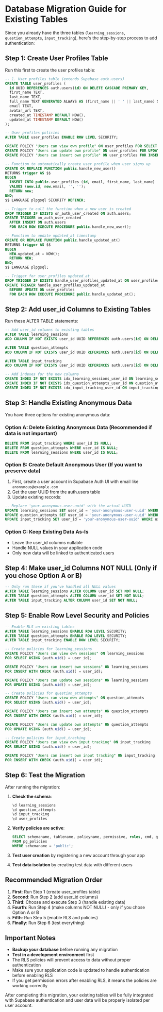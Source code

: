 # Database Migration Guide for Existing Tables

Since you already have the three tables (`learning_sessions`, `question_attempts`, `input_tracking`), here's the step-by-step process to add authentication:

## Step 1: Create User Profiles Table
Run this first to create the user profiles table:

```sql
-- 1. User profiles table (extends Supabase auth.users)
CREATE TABLE user_profiles (
  id UUID REFERENCES auth.users(id) ON DELETE CASCADE PRIMARY KEY,
  first_name TEXT,
  last_name TEXT,
  full_name TEXT GENERATED ALWAYS AS (first_name || ' ' || last_name) STORED,
  email TEXT,
  avatar_url TEXT,
  created_at TIMESTAMP DEFAULT NOW(),
  updated_at TIMESTAMP DEFAULT NOW()
);

-- User profiles policies
ALTER TABLE user_profiles ENABLE ROW LEVEL SECURITY;

CREATE POLICY "Users can view own profile" ON user_profiles FOR SELECT USING (auth.uid() = id);
CREATE POLICY "Users can update own profile" ON user_profiles FOR UPDATE USING (auth.uid() = id);
CREATE POLICY "Users can insert own profile" ON user_profiles FOR INSERT WITH CHECK (auth.uid() = id);

-- Function to automatically create user profile when user signs up
CREATE OR REPLACE FUNCTION public.handle_new_user()
RETURNS trigger AS $$
BEGIN
  INSERT INTO public.user_profiles (id, email, first_name, last_name)
  VALUES (new.id, new.email, '', '');
  RETURN new;
END;
$$ LANGUAGE plpgsql SECURITY DEFINER;

-- Trigger to call the function when a new user is created
DROP TRIGGER IF EXISTS on_auth_user_created ON auth.users;
CREATE TRIGGER on_auth_user_created
  AFTER INSERT ON auth.users
  FOR EACH ROW EXECUTE PROCEDURE public.handle_new_user();

-- Function to update updated_at timestamp
CREATE OR REPLACE FUNCTION public.handle_updated_at()
RETURNS trigger AS $$
BEGIN
  NEW.updated_at = NOW();
  RETURN NEW;
END;
$$ LANGUAGE plpgsql;

-- Trigger for user_profiles updated_at
DROP TRIGGER IF EXISTS handle_user_profiles_updated_at ON user_profiles;
CREATE TRIGGER handle_user_profiles_updated_at
  BEFORE UPDATE ON user_profiles
  FOR EACH ROW EXECUTE PROCEDURE public.handle_updated_at();
```

## Step 2: Add user_id Columns to Existing Tables
Run these ALTER TABLE statements:

```sql
-- Add user_id columns to existing tables
ALTER TABLE learning_sessions 
ADD COLUMN IF NOT EXISTS user_id UUID REFERENCES auth.users(id) ON DELETE CASCADE;

ALTER TABLE question_attempts 
ADD COLUMN IF NOT EXISTS user_id UUID REFERENCES auth.users(id) ON DELETE CASCADE;

ALTER TABLE input_tracking 
ADD COLUMN IF NOT EXISTS user_id UUID REFERENCES auth.users(id) ON DELETE CASCADE;

-- Add indexes for the new columns
CREATE INDEX IF NOT EXISTS idx_learning_sessions_user_id ON learning_sessions(user_id);
CREATE INDEX IF NOT EXISTS idx_question_attempts_user_id ON question_attempts(user_id);
CREATE INDEX IF NOT EXISTS idx_input_tracking_user_id ON input_tracking(user_id);
```

## Step 3: Handle Existing Anonymous Data
You have three options for existing anonymous data:

### Option A: Delete Existing Anonymous Data (Recommended if data is not important)
```sql
DELETE FROM input_tracking WHERE user_id IS NULL;
DELETE FROM question_attempts WHERE user_id IS NULL;
DELETE FROM learning_sessions WHERE user_id IS NULL;
```

### Option B: Create Default Anonymous User (If you want to preserve data)
1. First, create a user account in Supabase Auth UI with email like `anonymous@example.com`
2. Get the user UUID from the auth.users table
3. Update existing records:

```sql
-- Replace 'your-anonymous-user-uuid' with the actual UUID
UPDATE learning_sessions SET user_id = 'your-anonymous-user-uuid' WHERE user_id IS NULL;
UPDATE question_attempts SET user_id = 'your-anonymous-user-uuid' WHERE user_id IS NULL;
UPDATE input_tracking SET user_id = 'your-anonymous-user-uuid' WHERE user_id IS NULL;
```

### Option C: Keep Existing Data As-Is
- Leave the user_id columns nullable
- Handle NULL values in your application code
- Only new data will be linked to authenticated users

## Step 4: Make user_id Columns NOT NULL (Only if you chose Option A or B)
```sql
-- Only run these if you've handled all NULL values
ALTER TABLE learning_sessions ALTER COLUMN user_id SET NOT NULL;
ALTER TABLE question_attempts ALTER COLUMN user_id SET NOT NULL;
ALTER TABLE input_tracking ALTER COLUMN user_id SET NOT NULL;
```

## Step 5: Enable Row Level Security and Policies
```sql
-- Enable RLS on existing tables
ALTER TABLE learning_sessions ENABLE ROW LEVEL SECURITY;
ALTER TABLE question_attempts ENABLE ROW LEVEL SECURITY;
ALTER TABLE input_tracking ENABLE ROW LEVEL SECURITY;

-- Create policies for learning_sessions
CREATE POLICY "Users can view own sessions" ON learning_sessions 
FOR SELECT USING (auth.uid() = user_id);

CREATE POLICY "Users can insert own sessions" ON learning_sessions 
FOR INSERT WITH CHECK (auth.uid() = user_id);

CREATE POLICY "Users can update own sessions" ON learning_sessions 
FOR UPDATE USING (auth.uid() = user_id);

-- Create policies for question_attempts
CREATE POLICY "Users can view own attempts" ON question_attempts 
FOR SELECT USING (auth.uid() = user_id);

CREATE POLICY "Users can insert own attempts" ON question_attempts 
FOR INSERT WITH CHECK (auth.uid() = user_id);

CREATE POLICY "Users can update own attempts" ON question_attempts 
FOR UPDATE USING (auth.uid() = user_id);

-- Create policies for input_tracking
CREATE POLICY "Users can view own input tracking" ON input_tracking 
FOR SELECT USING (auth.uid() = user_id);

CREATE POLICY "Users can insert own input tracking" ON input_tracking 
FOR INSERT WITH CHECK (auth.uid() = user_id);
```

## Step 6: Test the Migration
After running the migration:

1. **Check the schema**:
   ```sql
   \d learning_sessions
   \d question_attempts  
   \d input_tracking
   \d user_profiles
   ```

2. **Verify policies are active**:
   ```sql
   SELECT schemaname, tablename, policyname, permissive, roles, cmd, qual 
   FROM pg_policies 
   WHERE schemaname = 'public';
   ```

3. **Test user creation** by registering a new account through your app

4. **Test data isolation** by creating test data with different users

## Recommended Migration Order
1. **First**: Run Step 1 (create user_profiles table)
2. **Second**: Run Step 2 (add user_id columns)  
3. **Third**: Choose and execute Step 3 (handle existing data)
4. **Fourth**: Run Step 4 (make columns NOT NULL) - only if you chose Option A or B
5. **Fifth**: Run Step 5 (enable RLS and policies)
6. **Finally**: Run Step 6 (test everything)

## Important Notes
- **Backup your database** before running any migration
- **Test in a development environment** first
- The RLS policies will prevent access to data without proper authentication
- Make sure your application code is updated to handle authentication before enabling RLS
- If you get permission errors after enabling RLS, it means the policies are working correctly

After completing this migration, your existing tables will be fully integrated with Supabase authentication and user data will be properly isolated per user account.
